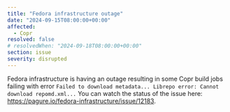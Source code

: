 ```yaml
---
title: "Fedora infrastructure outage"
date: "2024-09-15T08:00:00+00:00"
affected:
  - Copr
resolved: false
# resolvedWhen: "2024-09-18T08:00:00+00:00"
section: issue
severity: disrupted
---
```


Fedora infrastructure is having an outage resulting in some Copr build jobs failing
with error `Failed to download metadata... Librepo error: Cannot download repomd.xml...`
You can watch the status of the issue here: https://pagure.io/fedora-infrastructure/issue/12183.

